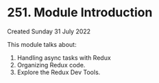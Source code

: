 # 251. Module Introduction
Created Sunday 31 July 2022

This module talks about:
1. Handling async tasks with Redux
2. Organizing Redux code.
3. Explore the Redux Dev Tools.